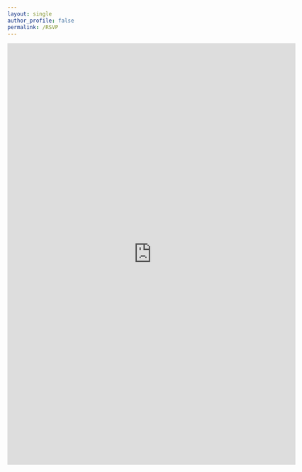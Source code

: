 ```yaml
---
layout: single
author_profile: false
permalink: /RSVP  
---
```

 <iframe src="https://docs.google.com/forms/d/e/1FAIpQLSe1vDCLtP2XOBWWpXo9rqIzD8uTXvQUR7J85OUeh2F-wMk6Ug/viewform?embedded=true" width="650" height="950" frameborder="0" marginheight="0" marginwidth="0">Loading...</iframe>
